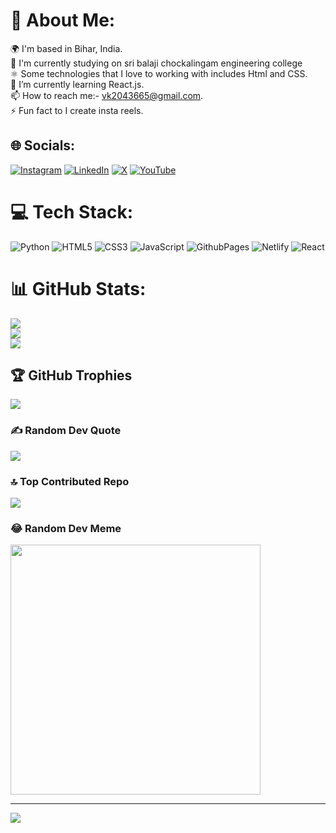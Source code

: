 # 💫 About Me:
🌍 I'm based in Bihar, India.<br>🚀 I'm currently studying on sri balaji chockalingam engineering college<br>⚛️ Some technologies that I love to working with includes Html and CSS.<br>🌱 I’m currently learning React.js.<br>📫 How to reach me:- vk2043665@gmail.com.<br>⚡ Fun fact to I create insta reels.


## 🌐 Socials:
[![Instagram](https://img.shields.io/badge/Instagram-%23E4405F.svg?logo=Instagram&logoColor=white)](https://instagram.com/v.k_madheshiya) [![LinkedIn](https://img.shields.io/badge/LinkedIn-%230077B5.svg?logo=linkedin&logoColor=white)](https://linkedin.com/in/IncaseVishal) [![X](https://img.shields.io/badge/X-black.svg?logo=X&logoColor=white)](https://x.com/about_vk) [![YouTube](https://img.shields.io/badge/YouTube-%23FF0000.svg?logo=YouTube&logoColor=white)](https://youtube.com/@@about_Vishal) 

# 💻 Tech Stack:
![Python](https://img.shields.io/badge/python-3670A0?style=for-the-badge&logo=python&logoColor=ffdd54) ![HTML5](https://img.shields.io/badge/html5-%23E34F26.svg?style=for-the-badge&logo=html5&logoColor=white) ![CSS3](https://img.shields.io/badge/css3-%231572B6.svg?style=for-the-badge&logo=css3&logoColor=white) ![JavaScript](https://img.shields.io/badge/javascript-%23323330.svg?style=for-the-badge&logo=javascript&logoColor=%23F7DF1E) ![GithubPages](https://img.shields.io/badge/github%20pages-121013?style=for-the-badge&logo=github&logoColor=white) ![Netlify](https://img.shields.io/badge/netlify-%23000000.svg?style=for-the-badge&logo=netlify&logoColor=#00C7B7) ![React](https://img.shields.io/badge/react-%2320232a.svg?style=for-the-badge&logo=react&logoColor=%2361DAFB)
# 📊 GitHub Stats:
![](https://github-readme-stats.vercel.app/api?username=about-Vishal&theme=radical&hide_border=true&include_all_commits=true&count_private=true)<br/>
![](https://github-readme-streak-stats.herokuapp.com/?user=about-Vishal&theme=radical&hide_border=true)<br/>
![](https://github-readme-stats.vercel.app/api/top-langs/?username=about-Vishal&theme=radical&hide_border=true&include_all_commits=true&count_private=true&layout=compact)

## 🏆 GitHub Trophies
![](https://github-profile-trophy.vercel.app/?username=about-Vishal&theme=radical&no-frame=false&no-bg=false&margin-w=4)

### ✍️ Random Dev Quote
![](https://quotes-github-readme.vercel.app/api?type=horizontal&theme=radical)

### 🔝 Top Contributed Repo
![](https://github-contributor-stats.vercel.app/api?username=about-Vishal&limit=5&theme=radical&combine_all_yearly_contributions=true)

### 😂 Random Dev Meme
<img src='https://randommeme-five.vercel.app/' style="height: 400px;"/>

---
[![](https://visitcount.itsvg.in/api?id=about-Vishal&icon=0&color=0)](https://visitcount.itsvg.in)

<!-- Proudly created with GPRM ( https://gprm.itsvg.in ) -->
